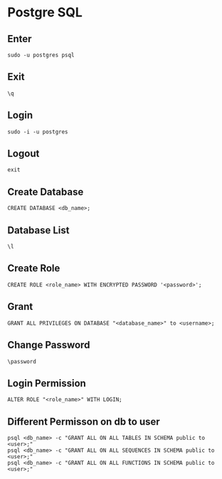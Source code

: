 # Postgre SQL
## Enter
```
sudo -u postgres psql
```
## Exit
```
\q
```
## Login
```
sudo -i -u postgres
```
## Logout
```
exit
```
## Create Database
```
CREATE DATABASE <db_name>;
```
## Database List
```
\l
```
## Create Role
```
CREATE ROLE <role_name> WITH ENCRYPTED PASSWORD '<password>';
```
## Grant
```
GRANT ALL PRIVILEGES ON DATABASE "<database_name>" to <username>;
```
## Change Password
```
\password
```
## Login Permission
```
ALTER ROLE "<role_name>" WITH LOGIN;
```
## Different Permisson on db to user
```
psql <db_name> -c "GRANT ALL ON ALL TABLES IN SCHEMA public to <user>;"
psql <db_name> -c "GRANT ALL ON ALL SEQUENCES IN SCHEMA public to <user>;"
psql <db_name> -c "GRANT ALL ON ALL FUNCTIONS IN SCHEMA public to <user>;"
```
